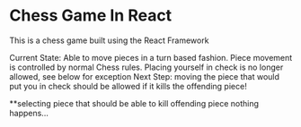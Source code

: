 # Chess Game In React

This is a chess game built using the React Framework

Current State: Able to move pieces in a turn based fashion. Piece movement is controlled by normal Chess rules. Placing yourself in check is no longer allowed, see below for exception
Next Step: moving the piece that would put you in check should be allowed if it kills the offending piece!

**selecting piece that should be able to kill offending piece nothing happens...
